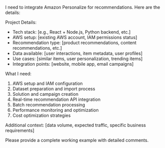I need to integrate Amazon Personalize for recommendations. Here are the details:

Project Details:

- Tech stack: [e.g., React + Node.js, Python backend, etc.]
- AWS setup: [existing AWS account, IAM permissions status]
- Recommendation type: [product recommendations, content recommendations, etc.]
- Data available: [user interactions, item metadata, user profiles]
- Use cases: [similar items, user personalization, trending items]
- Integration points: [website, mobile app, email campaigns]

What I need:

1. AWS setup and IAM configuration
2. Dataset preparation and import process
3. Solution and campaign creation
4. Real-time recommendation API integration
5. Batch recommendation processing
6. Performance monitoring and optimization
7. Cost optimization strategies

Additional context: [data volume, expected traffic, specific business requirements]

Please provide a complete working example with detailed comments.